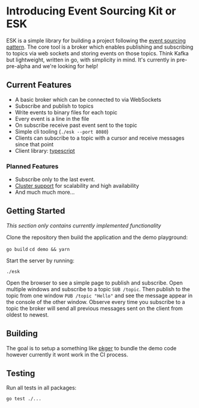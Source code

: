 # Introducing Event Sourcing Kit or ESK

ESK is a simple library for building a project following the [event sourcing pattern](https://martinfowler.com/eaaDev/EventSourcing.html). The core tool is a broker which enables publishing and subscribing to topics via web sockets and storing events on those topics. Think Kafka but lightweight, written in go, with simplicity in mind. It's currently in pre-pre-alpha and we're looking for help!

## Current Features

- A basic broker which can be connected to via WebSockets
- Subscribe and publish to topics
- Write events to binary files for each topic
- Every event is a line in the file
- On subscribe receive past event sent to the topic
- Simple cli tooling (`./esk --port 8080`)
- Clients can subscribe to a topic with a cursor and receive messages since that point
- Client library: [typescript](https://github.com/wcatron/esk-client-typescript)

### Planned Features

- Subscribe only to the last event.
- [Cluster support](./ClusterSupport.md) for scalability and high availability
- And much much more...

## Getting Started

*This section only contains currently implemented functionality*

Clone the repository then build the application and the demo playground:

`go build`
`cd demo && yarn`

Start the server by running:

`./esk`

Open the browser to see a simple page to publish and subscribe. Open multiple windows and subscribe to a topic `SUB /topic`. Then publish to the topic from one window `PUB /topic "Hello"` and see the message appear in the console of the other window. Observe every time you subscribe to a topic the broker will send all previous messages sent on the client from oldest to newest.

## Building

The goal is to setup a something like [pkger](https://github.com/markbates/pkger) to bundle the demo code however currently it wont work in the CI process.

## Testing

Run all tests in all packages:

`go test ./...`
